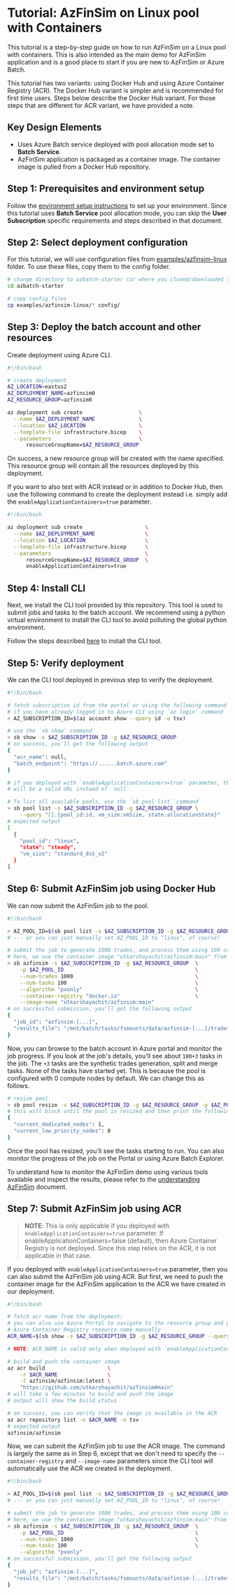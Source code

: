 # Tutorial: AzFinSim on Linux pool with Containers

This tutorial is a step-by-step guide on how to run AzFinSim on a Linux pool with containers.
This is also intended as the main demo for AzFinSim application and is a good place
to start if you are new to AzFinSim or Azure Batch.

This tutorial has two variants: using Docker Hub and using Azure Container Registry (ACR).
The Docker Hub variant is simpler and is recommended for first time users. Steps below describe the Docker Hub variant.
For those steps that are different for ACR variant, we have provided a note.

## Key Design Elements

* Uses Azure Batch service deployed with pool allocation mode set to **Batch Service**.
* AzFinSim application is packaged as a container image. The container image is pulled from a
  Docker Hub repository.

## Step 1: Prerequisites and environment setup

Follow the [environment setup instructions](./environment-setup.md) to set up your environment. Since
this tutorial uses **Batch Service** pool allocation mode, you can skip the **User Subscription** specific
requirements and  steps described in that document.

## Step 2: Select deployment configuration

For this tutorial, we will use configuration files from [examples/azfinsim-linux] folder.
To use these files, copy them to the config folder.

```bash
# change directory to azbatch-starter (or where you cloned/downloaded the repository)
cd azbatch-starter

# copy config files
cp examples/azfinsim-linux/* config/
```

## Step 3: Deploy the batch account and other resources

Create deployment using Azure CLI.

```bash
#!/bin/bash

# create deployment
AZ_LOCATION=eastus2
AZ_DEPLOYMENT_NAME=azfinsim0
AZ_RESOURCE_GROUP=azfinsim0

az deployment sub create                  \
  --name $AZ_DEPLOYMENT_NAME              \
  --location $AZ_LOCATION                 \
  --template-file infrastructure.bicep    \
  --parameters                            \
      resourceGroupName=$AZ_RESOURCE_GROUP
```

On success, a new resource group will be created with the name specified. This resource group will contain all the resources
deployed by this deployment.

If you want to also test with ACR instead or in addition to Docker Hub, then use the following command to create the
deployment instead i.e. simply add the `enableApplicationContainers=true` parameter.

```bash
#!/bin/bash

az deployment sub create                    \
  --name $AZ_DEPLOYMENT_NAME                \
  --location $AZ_LOCATION                   \
  --template-file infrastructure.bicep      \
  --parameters                              \
      resourceGroupName=$AZ_RESOURCE_GROUP  \
      enableApplicationContainers=true
```

## Step 4: Install CLI

Next, we install the CLI tool provided by this repository. This tool is used to submit jobs and tasks to the batch account.
We recommend using a python virtual environment to install the CLI tool to avoid polluting the global python environment.

Follow the steps described [here](../cli.md#installation) to install the CLI tool.

## Step 5: Verify deployment

We can the CLI tool deployed in previous step to verify the deployment.

```bash
#!/bin/bash

# fetch subscription id from the portal or using the following command
# if you have already logged in to Azure CLI using `az login` command
> AZ_SUBSCRIPTION_ID=$(az account show --query id -o tsv)

# use the `sb show` command
> sb show -s $AZ_SUBSCRIPTION_ID -g $AZ_RESOURCE_GROUP
# on success, you'll get the following output
{
  "acr_name": null,
  "batch_endpoint": "https://......batch.azure.com"
}

# if you deployed with `enableApplicationContainers=true` parameter, then the `acr_name`
# will be a valid URL instead of `null`.

# To list all available pools, use the `sb pool list` command
> sb pool list -s $AZ_SUBSCRIPTION_ID -g $AZ_RESOURCE_GROUP \
    --query "[].{pool_id:id, vm_size:vmSize, state:allocationState}"
# expected output
[
  {
    "pool_id": "linux",
    "state": "steady",
    "vm_size": "standard_ds5_v2"
  }
]
```

## Step 6: Submit AzFinSim job using Docker Hub

We can now submit the AzFinSim job to the pool.

```bash
#!/bin/bash

> AZ_POOL_ID=$(sb pool list -s $AZ_SUBSCRIPTION_ID -g $AZ_RESOURCE_GROUP --query "[0].id" -o tsv)
# --- or you can just manually set AZ_POOL_ID to "linux", of course!

# submit the job to generate 1000 trades, and process them using 100 concurrent tasks;
# here, we use the container image "utkarshayachit/azfinsim:main" from Docker Hub
> sb azfinsim -s $AZ_SUBSCRIPTION_ID -g $AZ_RESOURCE_GROUP  \
    -p $AZ_POOL_ID                                          \
    --num-trades 1000                                       \
    --num-tasks 100                                         \
    --algorithm "pvonly"                                    \
    --container-registry "docker.io"                        \
    --image-name "utkarshayachit/azfinsim:main"
# on successful submission, you'll get the following output
{
  "job_id": "azfinsim-[...]",
  "results_file": "/mnt/batch/tasks/fsmounts/data/azfinsim-[...]/trades.results.csv"
}
```

Now, you can browse to the batch account in Azure portal and monitor the job progress. If you look at the job's
details, you'll see about `100+3` tasks in the job. The `+3` tasks are the synthetic trades generation, split and
merge tasks. None of the tasks have started yet. This is because the pool is configured with 0 compute nodes by default. We can
change this as follows.

```bash
# resize pool
> sb pool resize -s $AZ_SUBSCRIPTION_ID -g $AZ_RESOURCE_GROUP -p $AZ_POOL_ID --target-dedicated-nodes 1
# this will block until the pool is resized and then print the following:
{
  "current_dedicated_nodes": 1,
  "current_low_priority_nodes": 0
}
```

Once the pool has resized, you'll see the tasks starting to run. You can also monitor the progress of the job on the Portal or using
Azure Batch Explorer.

To understand how to monitor the AzFinSim demo using various tools available and inspect the results, please refer to the
[understanding AzFinSim](../understanding-azfinsim.md) document.

## Step 7: Submit AzFinSim job using ACR

> **NOTE**: This is only applicable if you deployed with `enableApplicationContainers=true` parameter.
> If enableApplicationContainers=false (default), then Azure Container Registry is not deployed.
> Since this step relies on the ACR, it is not applicable in that case.

If you deployed with `enableApplicationContainers=true` parameter, then you can also submit the AzFinSim job using ACR.
But first, we need to push the container image for the AzFinSim application to the ACR we have created in our deployment.

```bash
#!/bin/bash

# fetch acr name from the deployment;
# you can also use Azure Portal to navigate to the resource group and get the 
# Azure Container Registry resource name manually
ACR_NAME=$(sb show -s $AZ_SUBSCRIPTION_ID -g $AZ_RESOURCE_GROUP --query "acr_name")

# NOTE: ACR_NAME is valid only when deployed with `enableApplicationContainers=true` parameter

# build and push the container image
az acr build                    \
    -r $ACR_NAME                \
    -t azfinsim/azfinsim:latest \
    "https://github.com/utkarshayachit/azfinsim#main"
# will take a few minutes to build and push the image
# output will show the build status

# on success, you can verify that the image is available in the ACR
az acr repository list -n $ACR_NAME -o tsv
# expected output
azfinsim/azfinsim
```

Now, we can submit the AzFinSim job to use the ACR image. The command is largely the same as in Step 6, except that we
don't need to specify the `--container-registry` and `--image-name` parameters since the CLI tool will automatically
use the ACR we created in the deployment.

```bash
#!/bin/bash

> AZ_POOL_ID=$(sb pool list -s $AZ_SUBSCRIPTION_ID -g $AZ_RESOURCE_GROUP --query "[0].id" -o tsv)
# --- or you can just manually set AZ_POOL_ID to "linux", of course!

# submit the job to generate 1000 trades, and process them using 100 concurrent tasks;
# here, we use the container image "utkarshayachit/azfinsim:main" from Docker Hub
> sb azfinsim -s $AZ_SUBSCRIPTION_ID -g $AZ_RESOURCE_GROUP  \
    -p $AZ_POOL_ID                                          \
    --num-trades 1000                                       \
    --num-tasks 100                                         \
    --algorithm "pvonly" 
# on successful submission, you'll get the following output
{
  "job_id": "azfinsim-[...]",
  "results_file": "/mnt/batch/tasks/fsmounts/data/azfinsim-[...]/trades.results.csv"
}
```

[examples/azfinsim-linux]: https://github.com/utkarshayachit/azbatch-starter/tree/main/examples/azfinsim-linux
